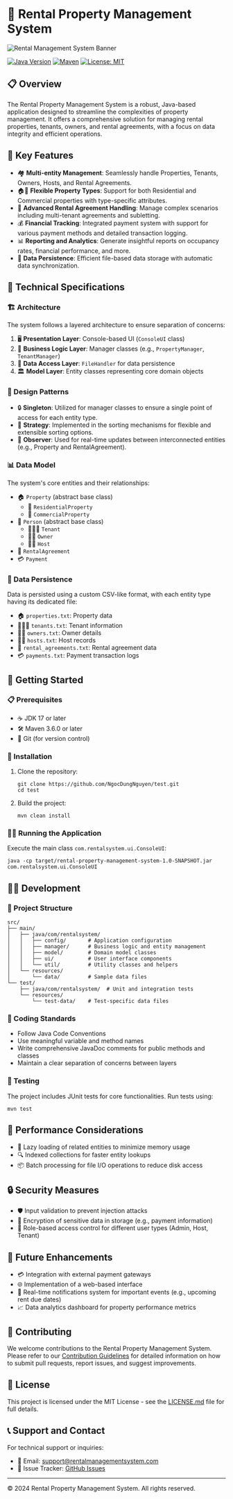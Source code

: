 # 🏢 Rental Property Management System

![Rental Management System Banner](https://via.placeholder.com/1200x300?text=Rental+Property+Management+System)

[![Java Version](https://img.shields.io/badge/Java-17%2B-blue.svg)](https://www.oracle.com/java/technologies/javase/jdk17-archive-downloads.html)
[![Maven](https://img.shields.io/badge/Maven-3.6.0%2B-orange.svg)](https://maven.apache.org/download.cgi)
[![License: MIT](https://img.shields.io/badge/License-MIT-yellow.svg)](https://opensource.org/licenses/MIT)

## 📋 Overview

The Rental Property Management System is a robust, Java-based application designed to streamline the complexities of property management. It offers a comprehensive solution for managing rental properties, tenants, owners, and rental agreements, with a focus on data integrity and efficient operations.

## 🌟 Key Features

- 🏘️ **Multi-entity Management**: Seamlessly handle Properties, Tenants, Owners, Hosts, and Rental Agreements.
- 🏠🏢 **Flexible Property Types**: Support for both Residential and Commercial properties with type-specific attributes.
- 📄 **Advanced Rental Agreement Handling**: Manage complex scenarios including multi-tenant agreements and subletting.
- 💰 **Financial Tracking**: Integrated payment system with support for various payment methods and detailed transaction logging.
- 📊 **Reporting and Analytics**: Generate insightful reports on occupancy rates, financial performance, and more.
- 💾 **Data Persistence**: Efficient file-based data storage with automatic data synchronization.

## 🔧 Technical Specifications

### 🏗️ Architecture

The system follows a layered architecture to ensure separation of concerns:

1. 🖥️ **Presentation Layer**: Console-based UI (`ConsoleUI` class)
2. 🧠 **Business Logic Layer**: Manager classes (e.g., `PropertyManager`, `TenantManager`)
3. 💽 **Data Access Layer**: `FileHandler` for data persistence
4. 🏛️ **Model Layer**: Entity classes representing core domain objects

### 🎨 Design Patterns

- 🔒 **Singleton**: Utilized for manager classes to ensure a single point of access for each entity type.
- 🔀 **Strategy**: Implemented in the sorting mechanisms for flexible and extensible sorting options.
- 👀 **Observer**: Used for real-time updates between interconnected entities (e.g., Property and RentalAgreement).

### 📊 Data Model

The system's core entities and their relationships:

- 🏠 `Property` (abstract base class)
   - 🏡 `ResidentialProperty`
   - 🏢 `CommercialProperty`
- 👤 `Person` (abstract base class)
   - 🧑‍🤝‍🧑 `Tenant`
   - 👨‍💼 `Owner`
   - 🧑‍🔧 `Host`
- 📜 `RentalAgreement`
- 💳 `Payment`

### 💾 Data Persistence

Data is persisted using a custom CSV-like format, with each entity type having its dedicated file:

- 🏠 `properties.txt`: Property data
- 🧑‍🤝‍🧑 `tenants.txt`: Tenant information
- 👨‍💼 `owners.txt`: Owner details
- 🧑‍🔧 `hosts.txt`: Host records
- 📜 `rental_agreements.txt`: Rental agreement data
- 💳 `payments.txt`: Payment transaction logs

## 🚀 Getting Started

### 📋 Prerequisites

- ☕ JDK 17 or later
- 🛠️ Maven 3.6.0 or later
- 🐙 Git (for version control)

### 🔧 Installation

1. Clone the repository:
   ```
   git clone https://github.com/NgocDungNguyen/test.git
   cd test
   ```

2. Build the project:
   ```
   mvn clean install
   ```

### 🏃‍♂️ Running the Application

Execute the main class `com.rentalsystem.ui.ConsoleUI`:

```
java -cp target/rental-property-management-system-1.0-SNAPSHOT.jar com.rentalsystem.ui.ConsoleUI
```

## 👨‍💻 Development

### 📁 Project Structure

```
src/
├── main/
│   ├── java/com/rentalsystem/
│   │   ├── config/       # Application configuration
│   │   ├── manager/      # Business logic and entity management
│   │   ├── model/        # Domain model classes
│   │   ├── ui/           # User interface components
│   │   └── util/         # Utility classes and helpers
│   └── resources/
│       └── data/         # Sample data files
└── test/
    ├── java/com/rentalsystem/  # Unit and integration tests
    └── resources/
        └── test-data/    # Test-specific data files
```

### 📏 Coding Standards

- Follow Java Code Conventions
- Use meaningful variable and method names
- Write comprehensive JavaDoc comments for public methods and classes
- Maintain a clear separation of concerns between layers

### 🧪 Testing

The project includes JUnit tests for core functionalities. Run tests using:

```
mvn test
```

## 🚀 Performance Considerations

- 🐌 Lazy loading of related entities to minimize memory usage
- 🔍 Indexed collections for faster entity lookups
- 📦 Batch processing for file I/O operations to reduce disk access

## 🔒 Security Measures

- 🛡️ Input validation to prevent injection attacks
- 🔐 Encryption of sensitive data in storage (e.g., payment information)
- 🔑 Role-based access control for different user types (Admin, Host, Tenant)

## 🔮 Future Enhancements

- 💳 Integration with external payment gateways
- 🌐 Implementation of a web-based interface
- 🔔 Real-time notifications system for important events (e.g., upcoming rent due dates)
- 📈 Data analytics dashboard for property performance metrics

## 🤝 Contributing

We welcome contributions to the Rental Property Management System. Please refer to our [Contribution Guidelines](CONTRIBUTING.md) for detailed information on how to submit pull requests, report issues, and suggest improvements.

## 📄 License

This project is licensed under the MIT License - see the [LICENSE.md](LICENSE.md) file for full details.

## 📞 Support and Contact

For technical support or inquiries:

- 📧 Email: support@rentalmanagementsystem.com
- 🐛 Issue Tracker: [GitHub Issues](https://github.com/NgocDungNguyen/test/issues)

---

© 2024 Rental Property Management System. All rights reserved.
